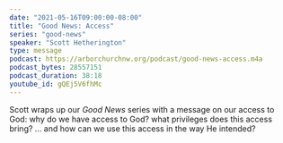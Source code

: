 ```yaml
---
date: "2021-05-16T09:00:00-08:00"
title: "Good News: Access"
series: "good-news"
speaker: "Scott Hetherington"
type: message
podcast: https://arborchurchnw.org/podcast/good-news-access.m4a
podcast_bytes: 28557151
podcast_duration: 38:18
youtube_id: gQEj5V6fhMc
---
```


Scott wraps up our *Good News* series with a message on our access to God: why do we have access to God? what privileges does this access bring? ... and how can we use this access in the way He intended?

